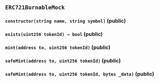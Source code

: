 ## `ERC721BurnableMock`






### `constructor(string name, string symbol)` (public)





### `exists(uint256 tokenId) → bool` (public)





### `mint(address to, uint256 tokenId)` (public)





### `safeMint(address to, uint256 tokenId)` (public)





### `safeMint(address to, uint256 tokenId, bytes _data)` (public)








